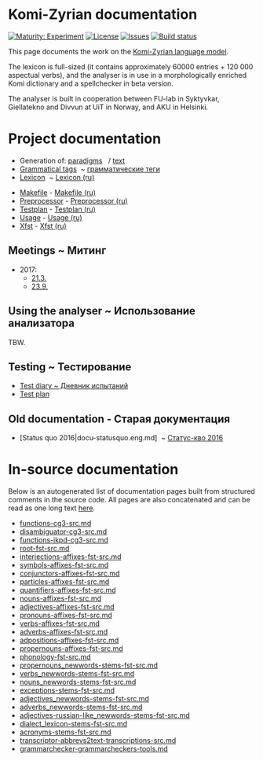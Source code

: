 # Komi-Zyrian documentation

[![Maturity: Experiment](https://img.shields.io/badge/Maturity-Experiment-black.svg)](https://giellalt.github.io/MaturityClassification.html)
[![License](https://img.shields.io/github/license/giellalt/lang-kpv)](https://raw.githubusercontent.com/giellalt/lang-kpv/main/LICENSE)
[![Issues](https://img.shields.io/github/issues/giellalt/lang-kpv)](https://github.com/giellalt/lang-kpv/issues)
[![Build status](https://github.com/giellalt/lang-kpv/workflows/Speller%20CI+CD/badge.svg)](https://github.com/giellalt/lang-kpv/actions)

This page documents the work on the [Komi-Zyrian language model](http://github.com/giellalt/lang-kpv). 

The lexicon is full-sized (it contains approximately 60000 
entries + 120 000 aspectual verbs), and the analyser 
is in use in a morphologically enriched Komi dictionary and a
spellchecker in beta version. 

The analyser is built in cooperation between FU-lab in
Syktyvkar, Giellatekno and Divvun at UiT in Norway, and
AKU in Helsinki.

# Project documentation

* Generation of: [paradigms](http://giellatekno.uit.no/cgi/p-kpv.eng.html)
  / [text](http://giellatekno.uit.no/cgi/d-kpv.eng.html)
* [Grammatical tags](docu-grammartags.eng.md)  ~ [грамматические теги](docu-grammartags.rus.md)
* [Lexicon](docu-lex.eng.md)  ~ [Lexicon (ru)](docu-lex.rus.md)
- [Makefile](docu-makefile.eng.md) - [Makefile (ru)](docu-makefile.rus.md)
- [Preprocessor](docu-preprocessor.eng.md) - [Preprocessor (ru)](docu-preprocessor.rus.md)
- [Testplan](docu-testplan.eng.md) - [Testplan (ru)](docu-testplan.rus.md)
- [Usage](docu-usage.eng.md) - [Usage (ru)](docu-usage.rus.md)
- [Xfst](docu-xfst.eng.md) - [Xfst (ru)](docu-xfst.rus.md)

## Meetings ~ Митинг

* 2017:
    - [21.3.](meetings/170321.md)
    - [23.9.](meetings/170923.md)

## Using the analyser ~ Использование анализатора

TBW.

##  Testing ~ Тестирование

* [Test diary ~ Дневник испытаний](kom-testdiary.md)
* [Test plan](docu-kom-testplan.md)

##  Old documentation - Старая документация

* [Status quo 2016|docu-statusquo.eng.md]  ~ [Статус-кво 2016](docu-statusquo.rus.md)

# In-source documentation

Below is an autogenerated list of documentation pages built from structured comments in the source code. All pages are also concatenated and can be read as one long text [here](kpv.md).
* [functions-cg3-src.md](functions-cg3-src.md)
* [disambiguator-cg3-src.md](disambiguator-cg3-src.md)
* [functions-ikpd-cg3-src.md](functions-ikpd-cg3-src.md)
* [root-fst-src.md](root-fst-src.md)
* [interjections-affixes-fst-src.md](interjections-affixes-fst-src.md)
* [symbols-affixes-fst-src.md](symbols-affixes-fst-src.md)
* [conjunctors-affixes-fst-src.md](conjunctors-affixes-fst-src.md)
* [particles-affixes-fst-src.md](particles-affixes-fst-src.md)
* [quantifiers-affixes-fst-src.md](quantifiers-affixes-fst-src.md)
* [nouns-affixes-fst-src.md](nouns-affixes-fst-src.md)
* [adjectives-affixes-fst-src.md](adjectives-affixes-fst-src.md)
* [pronouns-affixes-fst-src.md](pronouns-affixes-fst-src.md)
* [verbs-affixes-fst-src.md](verbs-affixes-fst-src.md)
* [adverbs-affixes-fst-src.md](adverbs-affixes-fst-src.md)
* [adpositions-affixes-fst-src.md](adpositions-affixes-fst-src.md)
* [propernouns-affixes-fst-src.md](propernouns-affixes-fst-src.md)
* [phonology-fst-src.md](phonology-fst-src.md)
* [propernouns_newwords-stems-fst-src.md](propernouns_newwords-stems-fst-src.md)
* [verbs_newwords-stems-fst-src.md](verbs_newwords-stems-fst-src.md)
* [nouns_newwords-stems-fst-src.md](nouns_newwords-stems-fst-src.md)
* [exceptions-stems-fst-src.md](exceptions-stems-fst-src.md)
* [adjectives_newwords-stems-fst-src.md](adjectives_newwords-stems-fst-src.md)
* [adverbs_newwords-stems-fst-src.md](adverbs_newwords-stems-fst-src.md)
* [adjectives-russian-like_newwords-stems-fst-src.md](adjectives-russian-like_newwords-stems-fst-src.md)
* [dialect_lexicon-stems-fst-src.md](dialect_lexicon-stems-fst-src.md)
* [acronyms-stems-fst-src.md](acronyms-stems-fst-src.md)
* [transcriptor-abbrevs2text-transcriptions-src.md](transcriptor-abbrevs2text-transcriptions-src.md)
* [grammarchecker-grammarcheckers-tools.md](grammarchecker-grammarcheckers-tools.md)
